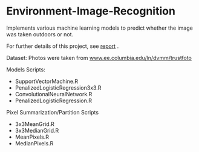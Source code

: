 # Environment-Image-Recognition
Implements various machine learning models to predict whether the image was taken outdoors or not.

For further details of this project, see [report](../Documents/Image%20Recognition%20Report.pdf) .

Dataset: Photos were taken from www.ee.columbia.edu/ln/dvmm/trustfoto

Models Scripts:

* SupportVectorMachine.R
* PenalizedLogisticRegression3x3.R
* ConvolutionalNeuralNetwork.R
* PenalizedLogisticRegression.R

Pixel Summarization/Partition Scripts

* 3x3MeanGrid.R
* 3x3MedianGrid.R
* MeanPixels.R
* MedianPixels.R
